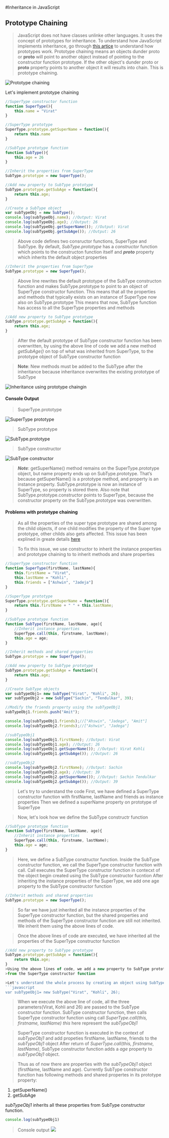 #Inheritance in JavaScript

## Prototype Chaining
>JavaScript does not have classes unlinke other languages. It uses the concept of prototypes for inheritance.
>To understand how JavaScript implements inheritance, go through [this artice](https://github.com/rupeshmi/CodeSprint/blob/dev/JavaScript/Part2/Prototypes.md) to understand how prototypes work.
>Prototype chaining means an objects dunder proto or __proto__ will point to another object instead of 
>pointing to the constructor function prototype. If the other object's dunder proto or __proto__ property points to another object
>it will results into chain. This is prototype chaining. 

![Prototype chaining](https://github.com/rupeshmi/CodeSprint/blob/dev/JavaScript/Part4/CodeSnippets/ProtoTypeChaining.jpg)

Let's implement prototype chaining
```javascript
//SuperType constructor function
function SuperType(){
	this.name = "Virat"
}

//SuperType prototype
SuperType.prototype.getSuperName = function(){
	return this.name
}

//SubType prototype function
function SubType(){
	this.age = 26
}

//Inherit the properties from SuperType
SubType.prototype = new SuperType();

//Add new property to SubType prototype
SubType.prototype.getSubAge = function(){
	return this.age;
}

//Create a SubType object
var subTypeObj = new SubType();
console.log(subTypeObj.name); //Output: Virat
console.log(subTypeObj.age); //Output: 26
console.log(subTypeObj.getSuperName()); //Output: Virat
console.log(subTypeObj.getSubAge()); //Output: 26
```
>Above code defines two consructor functions, SuperType and SubType. 
>By default, *SubType.prototype* has a *constructor* function which points to the constructon function itself
>and *__proto__* property which inherits the default object properties

```javascript
//Inherit the properties from SuperType
SubType.prototype = new SuperType();
```

>Above line rewrites the default prototype of the SubType constructon function 
>and makes SubType.prototype to point to an object of SuperType constructor function.
>This means that all the properties and methods that typically exists on an instance of SuperType now also on SubType.prototype
>This means that now, SubType function has access to all the SuperType properties and methods

```javascript
//Add new property to SubType prototype
SubType.prototype.getSubAge = function(){
	return this.age;
}
```
>After the default prototype of SubType constructor function has been overwritten, by using the above line of code
>we add a new method *getSubAge()* on top of what was inherited from SuperType, to the prototype object of SubType constructor function

>**Note**: New methods must be added to the SubType after the inheritance 
>because inheritance overwrites the existing prototype of SubType

![Inheritance using prototype chaingin](https://github.com/rupeshmi/CodeSprint/blob/dev/JavaScript/Part4/CodeSnippets/ProtoChainInheritance.jpg)

#### Console Output
>SuperType.prototype

![SuperType prototype](https://github.com/rupeshmi/CodeSprint/blob/dev/JavaScript/Part4/CodeSnippets/SuperTypePrototype.jpg)

>SubType prototype

![SubType.prototype](https://github.com/rupeshmi/CodeSprint/blob/dev/JavaScript/Part4/CodeSnippets/SubTypeProtoType.jpg) 

>SubType constructor

![SubType constructor](https://github.com/rupeshmi/CodeSprint/blob/dev/JavaScript/Part4/CodeSnippets/SubTypeConst.jpg)

>***Note***: getSuperName() method remains on the SuperType.prototype object, but name property ends up on
SubType.prototype. That’s because getSuperName() is a prototype method, and property is
an instance property. SubType.prototype is now an instance of SuperType, so property is stored
there. Also note that SubType.prototype.constructor points to SuperType, because the constructor
property on the SubType.prototype was overwritten.

#### Problems with prototype chaining
>As all the properties of the super type prototype are shared among the child objects, if one child modifies the property of the 
>Super type prototype, other childs also gets affected. This issue has been explined in greate details 
[here](https://github.com/rupeshmi/CodeSprint/blob/dev/JavaScript/Part2/Prototypes.md)

>To fix this issue, we use constructor to inherit the instance properties and prototype chaining to to inherit methods and share properties


```javascript
//SuperType constructor function
function SuperType(firstName, lastName){
	this.firstName = "Virat",
	this.lastName = "Kohli",
	this.friends = ["Ashwin", "Jadeja"]
}

//SuperType prototype
SuperType.prototype.getSuperName = function(){
	return this.firstName + " " + this.lastName;
}

//SubType prototype function
function SubType(firstName, lastName, age){
	//Inherit instance properties
	SuperType.call(this, firstname, lastName);
	this.age = age;
}

//Inherit methods and shared properties
SubType.prototype = new SuperType();

//Add new property to SubType prototype
SubType.prototype.getSubAge = function(){
	return this.age;
}

//Create SubType objects
var subTypeObj1= new SubType("Virat", "Kohli", 26);
var subTypeObj2 = new SubType("Sachin", "Tendulkar", 39);

//Modify the friends property using the subTypeObj1
subTypeObj1.friends.push("Amit");

console.log(subTypeObj1.friends);//["Ahswin", "Jadega", "Amit"]
console.log(subTypeObj2.friends);//["Ashwin", "Jadega"]

//subTypeObj1
console.log(subTypeObj1.firstName); //Output: Virat
console.log(subTypeObj1.age); //Output: 26
console.log(subTypeObj1.getSuperName()); //Output: Virat Kohli
console.log(subTypeObj1.getSubAge()); //Output: 26

//subTypeObj2
console.log(subTypeObj2.firstName); //Output: Sachin
console.log(subTypeObj2.age); //Output: 39
console.log(subTypeObj2.getSuperName()); //Output: Sachin Tendulkar
console.log(subTypeObj2.getSubAge()); //Output: 39
```
>Let's try to understand the code
>First, we have defined a SuperType constructor function with firstName, lastName and friends as instance properties
>Then we defined a superName property on prototype of SuperType

>Now, let's look how we define the SubType constructr function

```javascript
//SubType prototype function
function SubType(firstName, lastName, age){
	//Inherit instance properties
	SuperType.call(this, firstname, lastName);
	this.age = age;
}
```
>Here, we define a SubType constructor function. 
>Inside the SubType constructor function, we call the SuperType constructor function with call.
>Call executes the SuperType constructor function in contecxt of the object begin created using the SubType constructor fucntion
>After inheriting the instance properties of the SuperType, we add one age property to the SubType constructor function


```javascript
//Inherit methods and shared properties
SubType.prototype = new SuperType();
```
>So far we have just inherited all the instance properties of the SuperType constructor function, but the shared properties and methods 
of the SuperType constructor function are still not inherited. We inherit them using the above lines of code. 

>Once the above lines of code are executed, we have inherited all the properties of the SuperType constructor function


```javascript
//Add new property to SubType prototype
SubType.prototype.getSubAge = function(){
	return this.age;
}
>Using the above lines of code, we add a new property to SubType prototype on top of the methods and properties inherited 
>from the SuperType constructor function

>Let's understand the whole process by creating an object using SubType constructor function
```javascript
var subTypeObj1= new SubType("Virat", "Kohli", 26);
```

>When we execute the above line of code, all the three parameters(Virat, Kohli and 26) are passed to the SubType constructor function.
>SubType constructor function, then calls SuperType constructor function using call *SuperType.call(this, firstname, lastName)*
>*this* here represent the *subTypeObj1*

>SuperType constructor function is executed in the context of *subTypeObj1* and add propeties firstName, lastName, friends to the *subTypeObj1* object
>After return of *SuperType.call(this, firstname, lastName)*, SubType constructor function adds a *age* property to *subTypeObj1* object.

>Thus as of now there are properties with the *subTypeObj1* object (firstName, lastName and age).
Currently SubType constructor function has following methods and shared propertes in its prototype property:
1. getSuperName()
2. getSubAge

*subTypeObj1* inherits all these properties from SubType constructor function. 
```javascript
console.log(subTypeObj1)
```

>Console output
![](https://github.com/rupeshmi/CodeSprint/blob/dev/JavaScript/Part4/CodeSnippets/subTypeObj1.jpg)

















```


















